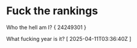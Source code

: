 # Fuck the rankings

Who the hell am I?
{ 24249301 }

What fucking year is it?
[ 2025-04-11T03:36:40Z ]
